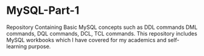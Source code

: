 # MySQL-Part-1
Repository Containing Basic MySQL concepts such as DDL commands DML commands, DQL commands, DCL, TCL commands.
This repository includes MySQL workbooks which I have covered for my academics and self-learning purpose.
